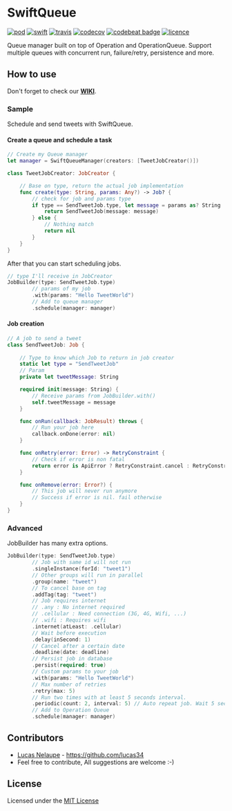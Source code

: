 # SwiftQueue
[![pod](https://img.shields.io/cocoapods/v/SwiftQueue.svg?style=flat)](https://github.com/lucas34/SwiftQueue)
[![swift](https://img.shields.io/badge/Swift-3.0-orange.svg?style=flat)](https://swift.org)
[![travis](https://travis-ci.org/lucas34/SwiftQueue.svg?branch=master)](https://travis-ci.org/lucas34/SwiftQueue)
[![codecov](https://codecov.io/gh/lucas34/SwiftQ/branch/master/graph/badge.svg)](https://codecov.io/gh/lucas34/SwiftQueue)
[![codebeat badge](https://codebeat.co/badges/4ac05b9d-fefa-4be3-a38f-f58a4b5698cd)](https://codebeat.co/projects/github-com-lucas34-swiftq-master)
[![licence](https://img.shields.io/badge/License-MIT-blue.svg?style=flat)](https://tldrlegal.com/license/mit-license)
    
Queue manager built on top of Operation and OperationQueue. Support multiple queues with concurrent run, failure/retry, persistence and more.

## How to use

Don't forget to check our [**WIKI**](https://github.com/lucas34/SwiftQueue/wiki). 

### Sample
Schedule and send tweets with SwiftQueue.

#### Create a queue and schedule a task

```swift
// Create my Queue manager
let manager = SwiftQueueManager(creators: [TweetJobCreator()])

class TweetJobCreator: JobCreator {

    // Base on type, return the actual job implementation
    func create(type: String, params: Any?) -> Job? {
        // check for job and params type
        if type == SendTweetJob.type, let message = params as? String  {
            return SendTweetJob(message: message)
        } else {
            // Nothing match
            return nil
        }
    }
}
```

After that you can start scheduling jobs.

```swift
// type I'll receive in JobCreator
JobBuilder(type: SendTweetJob.type)
        // params of my job
        .with(params: "Hello TweetWorld")
        // Add to queue manager
        .schedule(manager: manager)
```

#### Job creation


```swift
// A job to send a tweet
class SendTweetJob: Job {
    
    // Type to know which Job to return in job creator
    static let type = "SendTweetJob"
    // Param
    private let tweetMessage: String

    required init(message: String) {
        // Receive params from JobBuilder.with()
        self.tweetMessage = message
    }

    func onRun(callback: JobResult) throws {
        // Run your job here
        callback.onDone(error: nil)
    }

    func onRetry(error: Error) -> RetryConstraint {
        // Check if error is non fatal
        return error is ApiError ? RetryConstraint.cancel : RetryConstraint.retry
    }

    func onRemove(error: Error?) {
        // This job will never run anymore  
        // Success if error is nil. fail otherwise
    }
}
```

### Advanced
JobBuilder has many extra options.
```swift
JobBuilder(type: SendTweetJob.type)
        // Job with same id will not run
        .singleInstance(forId: "tweet1")
        // Other groups will run in parallel
        .group(name: "tweet")
        // To cancel base on tag
        .addTag(tag: "tweet")
        // Job requires internet
        // .any : No internet required
        // .cellular : Need connection (3G, 4G, Wifi, ...)
        // .wifi : Requires wifi
        .internet(atLeast: .cellular)
        // Wait before execution
        .delay(inSecond: 1)
        // Cancel after a certain date
        .deadline(date: deadline)
        // Persist job in database
        .persist(required: true)
        // Custom params to your job
        .with(params: "Hello TweetWorld")
        // Max number of retries
        .retry(max: 5)
        // Run two times with at least 5 seconds interval.
        .periodic(count: 2, interval: 5) // Auto repeat job. Wait 5 seconds between each run
        // Add to Operation Queue
        .schedule(manager: manager)
```

## Contributors

* [Lucas Nelaupe](http://www.lucas-nelaupe.fr/) - <https://github.com/lucas34>
* Feel free to contribute, All suggestions are welcome :-)

## License

Licensed under the [MIT License](https://github.com/lucas34/SwiftQueue/blob/master/LICENSE)